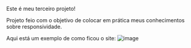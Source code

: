 Este é meu terceiro projeto!

Projeto feio com o objetivo de colocar em prática meus conhecimentos sobre responsividade.

Aqui está um exemplo de como ficou o site:
![image](https://github.com/kauan2812/04-Responsivo/assets/57874837/4777c00c-9dbb-4607-855c-2fbdade21905)
